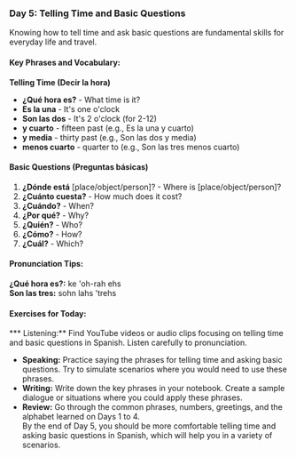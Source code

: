 ### Day 5: Telling Time and Basic Questions
Knowing how to tell time and ask basic questions are fundamental skills for everyday life and travel.

#### Key Phrases and Vocabulary:
**Telling Time (Decir la hora)**

* **¿Qué hora es?** - What time is it?
* **Es la una** - It's one o'clock
* **Son las dos** - It's 2 o'clock (for 2-12)
* **y cuarto** - fifteen past (e.g., Es la una y cuarto)
* **y media** - thirty past (e.g., Son las dos y media)
* **menos cuarto** - quarter to (e.g., Son las tres menos cuarto)
#### Basic Questions (Preguntas básicas)

1. **¿Dónde está** [place/object/person]? - Where is [place/object/person]?
2. **¿Cuánto cuesta?** - How much does it cost?
3. **¿Cuándo?** - When?
4. **¿Por qué?** - Why?
5. **¿Quién?** - Who?
6. **¿Cómo?** - How?
7. **¿Cuál?** - Which?  
#### Pronunciation Tips:
**¿Qué hora es?:** ke 'oh-rah ehs  
**Son las tres:** sohn lahs 'trehs  
#### Exercises for Today:
*** Listening:** Find YouTube videos or audio clips focusing on telling time and basic questions in Spanish. Listen carefully to pronunciation.
* **Speaking:** Practice saying the phrases for telling time and asking basic questions. Try to simulate scenarios where you would need to use these phrases.
* **Writing:** Write down the key phrases in your notebook. Create a sample dialogue or situations where you could apply these phrases.
* **Review:** Go through the common phrases, numbers, greetings, and the alphabet learned on Days 1 to 4.    
By the end of Day 5, you should be more comfortable telling time and asking basic questions in Spanish, which will help you in a variety of scenarios.